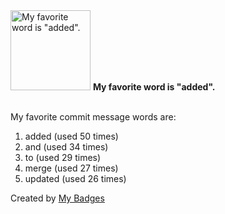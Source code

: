 <img src="https://my-badges.github.io/my-badges/favorite-word.png" alt="My favorite word is &quot;added&quot;." title="My favorite word is &quot;added&quot;." width="128">
<strong>My favorite word is &quot;added&quot;.</strong>
<br><br>

My favorite commit message words are:

1. added (used 50 times)
2. and (used 34 times)
3. to (used 29 times)
4. merge (used 27 times)
5. updated (used 26 times)


Created by <a href="https://github.com/my-badges/my-badges">My Badges</a>